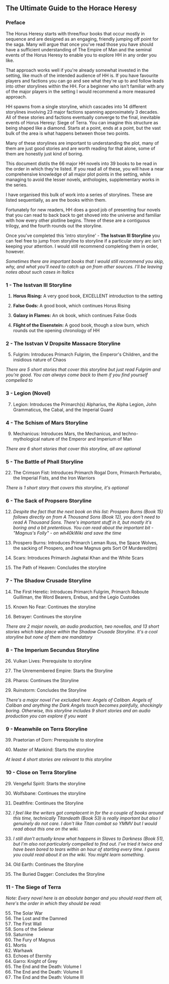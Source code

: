 ## The Ultimate Guide to the Horace Heresy
### Preface

The Horus Heresy starts with three/four books that occur mostly in sequence and are designed as an engaging, friendly jumping off point for the saga. Many will argue that once you've read those  you have should have a sufficient understanding of The Empire of Man and the seminal events of the Horus Heresy to enable you to explore HH in any order you like.

That approach works well if you're already somewhat invested in the setting, like much of the intended audience of HH is. If you have favourite players and factions you can go and see what they're up to and follow leads into other storylines within the HH. For a beginner who isn't familiar with any of the major players in the setting I would recommend a more measured approach.

HH spawns from a single storyline, which cascades into 14 different storylines involving 23 major factions spanning approximately 3 decades. All of these stories and factions eventually converge to the final, inevitable events of Horus Heresy: Siege of Terra. You can imagine this structure as being shaped like a diamond. Starts at a point, ends at a point, but the vast bulk of the area is what happens between those two points. 

Many of these storylines are important to understanding the plot, many of them are just good stories and are worth reading for that alone, some of them are honestly just kind of boring. 

This document distils the 66 major HH novels into 39 books to be read in the order in which they're listed. If you read all of these, you will have a near comprehensive knowledge of all major plot points in the setting, while managing to avoid the lesser novels, anthologies, supplementary works in the series.

I have organised this bulk of work into a series of storylines. These are listed sequentially, as are the books within them.

Fortunately for new readers, HH does a good job of presenting four novels that you can read to back back to get shoved into the universe and familiar with how every other plotline begins. Three of these are a contiguous trilogy, and the fourth rounds out the storyline. 

Once you've completed this 'intro storyline' - **The Isstvan III Storyline** you can feel free to jump from storyline to storyline if a particular story arc isn't keeping your attention. I would still recommend completing them in order, however.

*Sometimes there are important books that I would still recommend you skip, why, and what you'll need to catch up on from other sources. I'll be leaving notes about such cases in Italics*


### 1 - The Isstvan III Storyline

1) **Horus Rising:** A very good book, EXCELLENT introduction to the setting

2) **False Gods:** A good book, which continues Horus Rising

3) **Galaxy in Flames:** An ok book, which continues False Gods

4) **Flight of the Eisenstein:** A good book, though a slow burn, which rounds out the opening chronology of HH

### 2 - The Isstvan V Dropsite Massacre Storyline

5) Fulgrim: Introduces Primarch Fulgrim, the Emperor's Children, and the insidious nature of Chaos

*There are 5 short stories that cover this storyline but just read Fulgrim and you're good. You can always come back to them if you find yourself compelled to*


### 3 - Legion (Novel)

7) Legion: Introduces the Primarch(s) Alpharius, the Alpha Legion, John Grammaticus, the Cabal, and the Imperial Guard


### 4 - The Schism of Mars Storyline

9) Mechanicus: Introduces Mars, the Mechanicus, and techno-mythological nature of the Emperor and Imperium of Man

*There are 6 short stories that cover this storyline, all are optional*


### 5 - The Battle of Phall Storyline

22) The Crimson Fist: Introduces Primarch Rogal Dorn, Primarch Perturabo, the Imperial Fists, and the Iron Warriors

*There is 1 short story that covers this storyline, it's optional*


### 6 - The Sack of Propsero Storyline

12) *Despite the fact that the next book on this list: Prospero Burns (Book 15) follows directly on from A Thousand Sons (Book 12), you don't need to read A Thousand Sons. There's important stuff in it, but mostly it's boring and a bit pretentious. You can read about the important bit - "Magnus's Folly" - on wh40kWiki and save the time*

15) Prospero Burns: Introduces Primarch Leman Russ, the Space Wolves, the sacking of Prospero, and how Magnus gets Sort Of Murdered(tm)

28) Scars: Introduces Primarch Jaghatai Khan and the White Scars

36) The Path of Heaven: Concludes the storyline


### 7 - The Shadow Crusade Storyline

14) The First Heretic: Introduces Primarch Fulgrim, Primarch Roboute Guilliman, the Word Bearers, Erebus, and the Legio Custodes

19) Known No Fear: Continues the storyline

24) Betrayer: Continues the storyline

*There are 2 major novels, an audio production, two novellas, and 13 short stories which take place within the Shadow Crusade Storyline. It's a cool storyline but none of them are mandatory*


### 8 - The Imperium Secundus Storyline

26) Vulkan Lives: Prerequisite to storyline

27) The Unremembered Empire: Starts the Storyline

34) Pharos: Continues the Storyline

46) Ruinstorm: Concludes the Storyline

*There's a major novel I've excluded here: Angels of Caliban. Angels of Caliban and anything the Dark Angels touch becomes painfully, shockingly boring. Otherwise, this storyline includes 9 short stories and an audio production you can explore if you want*


### 9 - Meanwhile on Terra Storyline

39) Praetorian of Dorn: Prerequisite to storyline

41) Master of Mankind: Starts the storyline

*At least 4 short stories are relevant to this storyline*


### 10 - Close on Terra Storyline

29) Vengeful Spirit: Starts the storyline

49) Wolfsbane: Continues the storyline

43) Deathfire: Continues the Storyline

53) *I feel like the writers got complacent in for the a couple of books around this time, technically Titandeath (Book 53) is really important but also I genuinely do not care. I don't like Titan combat so YMMV but I would read about this one on the wiki.*

51) *I still don't actually know what happens in Slaves to Darkness (Book 51), but I'm also not particularly compelled to find out. I've tried it twice and have been bored to tears within an hour of starting every time. I guess you could read about it on the wiki. You might learn something.*

47) Old Earth: Continues the Storyline

54) The Buried Dagger: Concludes the Storyline


### 11 - The Siege of Terra

*Note: Every novel here is an absolute banger and you should read them all, here's the order in which they should be read:*

55) The Solar War
56) The Lost and the Damned
57) The First Wall
58) Sons of the Selenar
59) Saturnine
60) The Fury of Magnus
61) Mortis
62) Warhawk
63) Echoes of Eternity
64) Garro: Knight of Grey
65) The End and the Death: Volume I
66) The End and the Death: Volume II
67) The End and the Death: Volume III






